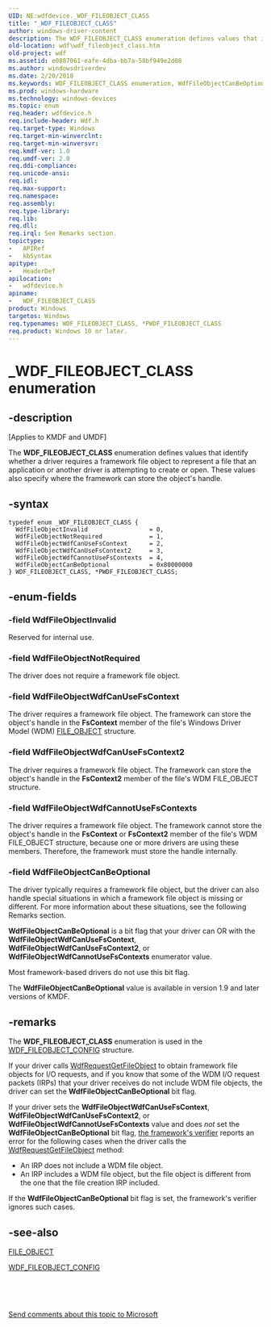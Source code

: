 ```yaml
---
UID: NE:wdfdevice._WDF_FILEOBJECT_CLASS
title: "_WDF_FILEOBJECT_CLASS"
author: windows-driver-content
description: The WDF_FILEOBJECT_CLASS enumeration defines values that identify whether a driver requires a framework file object to represent a file that an application or another driver is attempting to create or open.
old-location: wdf\wdf_fileobject_class.htm
old-project: wdf
ms.assetid: e0887061-eafe-4dba-bb7a-58bf949e2d08
ms.author: windowsdriverdev
ms.date: 2/20/2018
ms.keywords: WDF_FILEOBJECT_CLASS enumeration, WdfFileObjectCanBeOptional, wdfdevice/WdfFileObjectInvalid, wdfdevice/WdfFileObjectWdfCannotUseFsContexts, *PWDF_FILEOBJECT_CLASS, WdfFileObjectWdfCanUseFsContext2, _WDF_FILEOBJECT_CLASS, wdfdevice/WdfFileObjectWdfCanUseFsContext2, PWDF_FILEOBJECT_CLASS enumeration pointer, WdfFileObjectNotRequired, wdf.wdf_fileobject_class, wdfdevice/WdfFileObjectWdfCanUseFsContext, WdfFileObjectInvalid, wdfdevice/WDF_FILEOBJECT_CLASS, wdfdevice/WdfFileObjectCanBeOptional, wdfdevice/PWDF_FILEOBJECT_CLASS, DFFileObjectRef_001acbc3-7e2c-4b8b-ab14-024653cefe19.xml, PWDF_FILEOBJECT_CLASS, WDF_FILEOBJECT_CLASS, wdfdevice/WdfFileObjectNotRequired, kmdf.wdf_fileobject_class, WdfFileObjectWdfCannotUseFsContexts, WdfFileObjectWdfCanUseFsContext
ms.prod: windows-hardware
ms.technology: windows-devices
ms.topic: enum
req.header: wdfdevice.h
req.include-header: Wdf.h
req.target-type: Windows
req.target-min-winverclnt: 
req.target-min-winversvr: 
req.kmdf-ver: 1.0
req.umdf-ver: 2.0
req.ddi-compliance: 
req.unicode-ansi: 
req.idl: 
req.max-support: 
req.namespace: 
req.assembly: 
req.type-library: 
req.lib: 
req.dll: 
req.irql: See Remarks section.
topictype:
-	APIRef
-	kbSyntax
apitype:
-	HeaderDef
apilocation:
-	wdfdevice.h
apiname:
-	WDF_FILEOBJECT_CLASS
product: Windows
targetos: Windows
req.typenames: WDF_FILEOBJECT_CLASS, *PWDF_FILEOBJECT_CLASS
req.product: Windows 10 or later.
---
```


# _WDF_FILEOBJECT_CLASS enumeration


## -description


<p class="CCE_Message">[Applies to KMDF and UMDF]

The <b>WDF_FILEOBJECT_CLASS</b> enumeration defines values that identify whether a driver requires a framework file object to represent a file that an application or another driver is attempting to create or open. These values also specify where the framework can store the object's handle.


## -syntax


````
typedef enum _WDF_FILEOBJECT_CLASS { 
  WdfFileObjectInvalid                 = 0,
  WdfFileObjectNotRequired             = 1,
  WdfFileObjectWdfCanUseFsContext      = 2,
  WdfFileObjectWdfCanUseFsContext2     = 3,
  WdfFileObjectWdfCannotUseFsContexts  = 4,
  WdfFileObjectCanBeOptional           = 0x80000000
} WDF_FILEOBJECT_CLASS, *PWDF_FILEOBJECT_CLASS;
````


## -enum-fields




### -field WdfFileObjectInvalid

Reserved for internal use.


### -field WdfFileObjectNotRequired

The driver does not require a framework file object.


### -field WdfFileObjectWdfCanUseFsContext

The driver requires a framework file object. The framework can store the object's handle in the <b>FsContext</b> member of the file's Windows Driver Model (WDM) <a href="..\wdm\ns-wdm-_file_object.md">FILE_OBJECT</a> structure.


### -field WdfFileObjectWdfCanUseFsContext2

The driver requires a framework file object. The framework can store the object's handle in the <b>FsContext2</b> member of the file's WDM FILE_OBJECT structure.


### -field WdfFileObjectWdfCannotUseFsContexts

The driver requires a framework file object. The framework cannot store the object's handle in the <b>FsContext</b> or <b>FsContext2</b> member of the file's WDM FILE_OBJECT structure, because one or more drivers are using these members. Therefore, the framework must store the handle internally.


### -field WdfFileObjectCanBeOptional

The driver typically requires a framework file object, but the driver can also handle special situations in which a framework file object is missing or different. For more information about these situations, see the following Remarks section. 

<b>WdfFileObjectCanBeOptional</b> is a bit flag that your driver can OR with the <b>WdfFileObjectWdfCanUseFsContext</b>, <b>WdfFileObjectWdfCanUseFsContext2</b>, or <b>WdfFileObjectWdfCannotUseFsContexts</b> enumerator value. 

Most framework-based drivers do not use this bit flag.

The <b>WdfFileObjectCanBeOptional</b> value is available in version 1.9 and later versions of KMDF.


## -remarks



The <b>WDF_FILEOBJECT_CLASS</b> enumeration is used in the <a href="..\wdfdevice\ns-wdfdevice-_wdf_fileobject_config.md">WDF_FILEOBJECT_CONFIG</a> structure.

If your driver calls <a href="..\wdfrequest\nf-wdfrequest-wdfrequestgetfileobject.md">WdfRequestGetFileObject</a> to obtain framework file objects for I/O requests, and if you know that some of the WDM I/O request packets (IRPs) that your driver receives do not include WDM file objects, the driver can set the <b>WdfFileObjectCanBeOptional</b> bit flag. 

If your driver sets the <b>WdfFileObjectWdfCanUseFsContext</b>, <b>WdfFileObjectWdfCanUseFsContext2</b>, or <b>WdfFileObjectWdfCannotUseFsContexts</b> value and does <i>not</i> set the <b>WdfFileObjectCanBeOptional</b> bit flag, <a href="https://docs.microsoft.com/en-us/windows-hardware/drivers/wdf/using-kmdf-verifier">the framework's verifier</a> reports an error for the following cases when the driver calls the <a href="..\wdfrequest\nf-wdfrequest-wdfrequestgetfileobject.md">WdfRequestGetFileObject</a> method: 

<ul>
<li>
An IRP does not include a WDM file object.

</li>
<li>
An IRP includes a WDM file object, but the file object is different from the one that the file creation IRP included.

</li>
</ul>
If the <b>WdfFileObjectCanBeOptional</b> bit flag is set, the framework's verifier ignores such cases.




## -see-also

<a href="..\wdm\ns-wdm-_file_object.md">FILE_OBJECT</a>



<a href="..\wdfdevice\ns-wdfdevice-_wdf_fileobject_config.md">WDF_FILEOBJECT_CONFIG</a>



 

 

<a href="mailto:wsddocfb@microsoft.com?subject=Documentation%20feedback [wdf\wdf]:%20WDF_FILEOBJECT_CLASS enumeration%20 RELEASE:%20(2/20/2018)&amp;body=%0A%0APRIVACY STATEMENT%0A%0AWe use your feedback to improve the documentation. We don't use your email address for any other purpose, and we'll remove your email address from our system after the issue that you're reporting is fixed. While we're working to fix this issue, we might send you an email message to ask for more info. Later, we might also send you an email message to let you know that we've addressed your feedback.%0A%0AFor more info about Microsoft's privacy policy, see http://privacy.microsoft.com/en-us/default.aspx." title="Send comments about this topic to Microsoft">Send comments about this topic to Microsoft</a>

